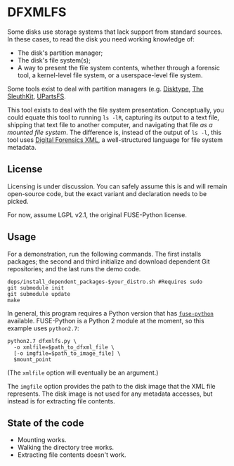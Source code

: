 # DFXMLFS

Some disks use storage systems that lack support from standard sources.  In these cases, to read the disk you need working knowledge of:

* The disk's partition manager;
* The disk's file system(s);
* A way to present the file system contents, whether through a forensic tool, a kernel-level file system, or a userspace-level file system.

Some tools exist to deal with partition managers (e.g. [Disktype](https://github.com/kamwoods/disktype), [The SleuthKit](https://github.com/sleuthkit/sleuthkit), [UPartsFS](https://github.com/ajnelson/upartsfs).

This tool exists to deal with the file system presentation.  Conceptually, you could equate this tool to running `ls -lR`, capturing its output to a text file, shipping that text file to another computer, and navigating that file *as a mounted file system*.  The difference is, instead of the output of `ls -l`, this tool uses [Digital Forensics XML](http://forensicswiki.org/wiki/DFXML), a well-structured language for file system metadata.


## License

Licensing is under discussion.  You can safely assume this is and will remain open-source code, but the exact variant and declaration needs to be picked.

For now, assume LGPL v2.1, the original FUSE-Python license.


## Usage

For a demonstration, run the following commands.  The first installs packages; the second and third initialize and download dependent Git repositories; and the last runs the demo code.  

    deps/install_dependent_packages-$your_distro.sh #Requires sudo
    git submodule init
    git submodule update
    make

In general, this program requires a Python version that has [`fuse-python`](http://sourceforge.net/p/fuse/fuse-python/ci/master/tree/) available.  FUSE-Python is a Python 2 module at the moment, so this example uses `python2.7`:

    python2.7 dfxmlfs.py \
      -o xmlfile=$path_to_dfxml_file \
      [-o imgfile=$path_to_image_file] \
      $mount_point

(The `xmlfile` option will eventually be an argument.)

The `imgfile` option provides the path to the disk image that the XML file represents.  The disk image is not used for any metadata accesses, but instead is for extracting file contents.


## State of the code

* Mounting works.
* Walking the directory tree works.
* Extracting file contents doesn't work.
